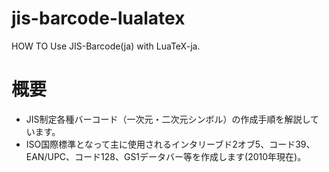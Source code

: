 # jis-barcode-lualatex
HOW TO Use JIS-Barcode(ja) with LuaTeX-ja.

# 概要
- JIS制定各種バーコード（一次元・二次元シンボル）の作成手順を解説しています。  
- ISO国際標準となって主に使用されるインタリーブド2オブ5、コード39、EAN/UPC、コード128、GS1データバー等を作成します(2010年現在)。
